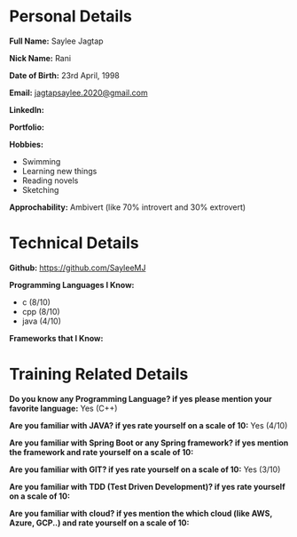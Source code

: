 # Personal Details
**Full Name:** Saylee Jagtap

**Nick Name:** Rani

**Date of Birth:** 23rd April, 1998

**Email:** jagtapsaylee.2020@gmail.com

**LinkedIn:**

**Portfolio:**

**Hobbies:**
- Swimming
- Learning new things
- Reading novels
- Sketching

**Approchability:** Ambivert (like 70% introvert and 30% extrovert)

# Technical Details
**Github:** https://github.com/SayleeMJ

**Programming Languages I Know:**
- c (8/10)
- cpp (8/10)
- java (4/10)

**Frameworks that I Know:**


# Training Related Details
**Do you know any Programming Language? if yes please mention your favorite language:** Yes (C++)

**Are you familiar with JAVA? if yes rate yourself on a scale of 10:** Yes (4/10)

**Are you familiar with Spring Boot or any Spring framework? if yes mention the framework and rate yourself on a scale of 10:**

**Are you familiar with GIT? if yes rate yourself on a scale of 10:** Yes (3/10)

**Are you familiar with TDD (Test Driven Development)? if yes rate yourself on a scale of 10:**

**Are you familiar with cloud? if yes mention the which cloud (like AWS, Azure, GCP..) and rate yourself on a scale of 10:**